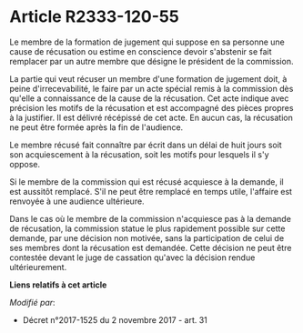 # Article R2333-120-55

Le membre de la formation de jugement qui suppose en sa personne une cause de récusation ou estime en conscience devoir
s'abstenir se fait remplacer par un autre membre que désigne le président de la commission.

La partie qui veut récuser un membre d'une formation de jugement doit, à peine d'irrecevabilité, le faire par un acte spécial
remis à la commission dès qu'elle a connaissance de la cause de la récusation. Cet acte indique avec précision les motifs de
la récusation et est accompagné des pièces propres à la justifier. Il est délivré récépissé de cet acte. En aucun cas, la
récusation ne peut être formée après la fin de l'audience.

Le membre récusé fait connaître par écrit dans un délai de huit jours soit son acquiescement à la récusation, soit les motifs
pour lesquels il s'y oppose.

Si le membre de la commission qui est récusé acquiesce à la demande, il est aussitôt remplacé. S'il ne peut être remplacé en
temps utile, l'affaire est renvoyée à une audience ultérieure.

Dans le cas où le membre de la commission n'acquiesce pas à la demande de récusation, la commission statue le plus rapidement
possible sur cette demande, par une décision non motivée, sans la participation de celui de ses membres dont la récusation
est demandée. Cette décision ne peut être contestée devant le juge de cassation qu'avec la décision rendue ultérieurement.

**Liens relatifs à cet article**

_Modifié par_:

  - Décret n°2017-1525 du 2 novembre 2017 - art. 31
